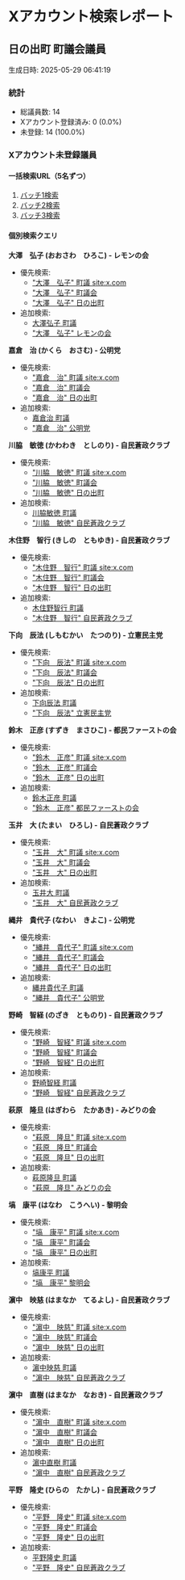# Xアカウント検索レポート
## 日の出町 町議会議員
生成日時: 2025-05-29 06:41:19

### 統計
- 総議員数: 14
- Xアカウント登録済み: 0 (0.0%)
- 未登録: 14 (100.0%)

### Xアカウント未登録議員

#### 一括検索URL（5名ずつ）
1. [バッチ1検索](https://x.com/search?q=%22%E9%87%8E%E5%B4%8E%E3%80%80%E6%99%BA%E7%B5%8C%22%20OR%20%22%E7%8E%89%E4%BA%95%E3%80%80%E5%A4%A7%22%20OR%20%22%E5%A1%99%E3%80%80%E5%BA%B7%E5%B9%B3%22%20OR%20%22%E9%88%B4%E6%9C%A8%E3%80%80%E6%AD%A3%E5%BD%A6%22%20OR%20%22%E4%B8%8B%E5%90%91%E3%80%80%E8%BE%B0%E6%B3%95%22%20%E6%97%A5%E3%81%AE%E5%87%BA%E7%94%BA%E7%94%BA%E8%AD%B0%E4%BC%9A&f=user)
2. [バッチ2検索](https://x.com/search?q=%22%E5%A4%A7%E6%BE%A4%E3%80%80%E5%BC%98%E5%AD%90%22%20OR%20%22%E6%BF%B5%E4%B8%AD%E3%80%80%E7%9B%B4%E6%A8%B9%22%20OR%20%22%E6%9C%A8%E4%BD%8F%E9%87%8E%E3%80%80%E6%99%BA%E8%A1%8C%22%20OR%20%22%E7%B8%84%E4%BA%95%E3%80%80%E8%B2%B4%E4%BB%A3%E5%AD%90%22%20OR%20%22%E8%90%A9%E5%8E%9F%E3%80%80%E9%9A%86%E6%97%A6%22%20%E6%97%A5%E3%81%AE%E5%87%BA%E7%94%BA%E7%94%BA%E8%AD%B0%E4%BC%9A&f=user)
3. [バッチ3検索](https://x.com/search?q=%22%E5%B7%9D%E8%84%87%E3%80%80%E6%95%8F%E5%BE%B3%22%20OR%20%22%E6%BF%B5%E4%B8%AD%E3%80%80%E6%98%A0%E6%85%88%22%20OR%20%22%E5%98%89%E5%80%89%E3%80%80%E6%B2%BB%22%20OR%20%22%E5%B9%B3%E9%87%8E%E3%80%80%E9%9A%86%E5%8F%B2%22%20%E6%97%A5%E3%81%AE%E5%87%BA%E7%94%BA%E7%94%BA%E8%AD%B0%E4%BC%9A&f=user)

#### 個別検索クエリ

**大澤　弘子 (おおさわ　ひろこ) - レモンの会**
- 優先検索:
  - ["大澤　弘子" 町議 site:x.com](https://x.com/search?q=%22%E5%A4%A7%E6%BE%A4%E3%80%80%E5%BC%98%E5%AD%90%22%20%E7%94%BA%E8%AD%B0%20site%3Ax.com&f=user)
  - ["大澤　弘子" 町議会](https://x.com/search?q=%22%E5%A4%A7%E6%BE%A4%E3%80%80%E5%BC%98%E5%AD%90%22%20%E7%94%BA%E8%AD%B0%E4%BC%9A&f=user)
  - ["大澤　弘子" 日の出町](https://x.com/search?q=%22%E5%A4%A7%E6%BE%A4%E3%80%80%E5%BC%98%E5%AD%90%22%20%E6%97%A5%E3%81%AE%E5%87%BA%E7%94%BA&f=user)
- 追加検索:
  - [大澤弘子 町議](https://x.com/search?q=%E5%A4%A7%E6%BE%A4%E5%BC%98%E5%AD%90%20%E7%94%BA%E8%AD%B0&f=user)
  - ["大澤　弘子" レモンの会](https://x.com/search?q=%22%E5%A4%A7%E6%BE%A4%E3%80%80%E5%BC%98%E5%AD%90%22%20%E3%83%AC%E3%83%A2%E3%83%B3%E3%81%AE%E4%BC%9A&f=user)

**嘉倉　治 (かくら　おさむ) - 公明党**
- 優先検索:
  - ["嘉倉　治" 町議 site:x.com](https://x.com/search?q=%22%E5%98%89%E5%80%89%E3%80%80%E6%B2%BB%22%20%E7%94%BA%E8%AD%B0%20site%3Ax.com&f=user)
  - ["嘉倉　治" 町議会](https://x.com/search?q=%22%E5%98%89%E5%80%89%E3%80%80%E6%B2%BB%22%20%E7%94%BA%E8%AD%B0%E4%BC%9A&f=user)
  - ["嘉倉　治" 日の出町](https://x.com/search?q=%22%E5%98%89%E5%80%89%E3%80%80%E6%B2%BB%22%20%E6%97%A5%E3%81%AE%E5%87%BA%E7%94%BA&f=user)
- 追加検索:
  - [嘉倉治 町議](https://x.com/search?q=%E5%98%89%E5%80%89%E6%B2%BB%20%E7%94%BA%E8%AD%B0&f=user)
  - ["嘉倉　治" 公明党](https://x.com/search?q=%22%E5%98%89%E5%80%89%E3%80%80%E6%B2%BB%22%20%E5%85%AC%E6%98%8E%E5%85%9A&f=user)

**川脇　敏徳 (かわわき　としのり) - 自民蒼政クラブ**
- 優先検索:
  - ["川脇　敏徳" 町議 site:x.com](https://x.com/search?q=%22%E5%B7%9D%E8%84%87%E3%80%80%E6%95%8F%E5%BE%B3%22%20%E7%94%BA%E8%AD%B0%20site%3Ax.com&f=user)
  - ["川脇　敏徳" 町議会](https://x.com/search?q=%22%E5%B7%9D%E8%84%87%E3%80%80%E6%95%8F%E5%BE%B3%22%20%E7%94%BA%E8%AD%B0%E4%BC%9A&f=user)
  - ["川脇　敏徳" 日の出町](https://x.com/search?q=%22%E5%B7%9D%E8%84%87%E3%80%80%E6%95%8F%E5%BE%B3%22%20%E6%97%A5%E3%81%AE%E5%87%BA%E7%94%BA&f=user)
- 追加検索:
  - [川脇敏徳 町議](https://x.com/search?q=%E5%B7%9D%E8%84%87%E6%95%8F%E5%BE%B3%20%E7%94%BA%E8%AD%B0&f=user)
  - ["川脇　敏徳" 自民蒼政クラブ](https://x.com/search?q=%22%E5%B7%9D%E8%84%87%E3%80%80%E6%95%8F%E5%BE%B3%22%20%E8%87%AA%E6%B0%91%E8%92%BC%E6%94%BF%E3%82%AF%E3%83%A9%E3%83%96&f=user)

**木住野　智行 (きしの　ともゆき) - 自民蒼政クラブ**
- 優先検索:
  - ["木住野　智行" 町議 site:x.com](https://x.com/search?q=%22%E6%9C%A8%E4%BD%8F%E9%87%8E%E3%80%80%E6%99%BA%E8%A1%8C%22%20%E7%94%BA%E8%AD%B0%20site%3Ax.com&f=user)
  - ["木住野　智行" 町議会](https://x.com/search?q=%22%E6%9C%A8%E4%BD%8F%E9%87%8E%E3%80%80%E6%99%BA%E8%A1%8C%22%20%E7%94%BA%E8%AD%B0%E4%BC%9A&f=user)
  - ["木住野　智行" 日の出町](https://x.com/search?q=%22%E6%9C%A8%E4%BD%8F%E9%87%8E%E3%80%80%E6%99%BA%E8%A1%8C%22%20%E6%97%A5%E3%81%AE%E5%87%BA%E7%94%BA&f=user)
- 追加検索:
  - [木住野智行 町議](https://x.com/search?q=%E6%9C%A8%E4%BD%8F%E9%87%8E%E6%99%BA%E8%A1%8C%20%E7%94%BA%E8%AD%B0&f=user)
  - ["木住野　智行" 自民蒼政クラブ](https://x.com/search?q=%22%E6%9C%A8%E4%BD%8F%E9%87%8E%E3%80%80%E6%99%BA%E8%A1%8C%22%20%E8%87%AA%E6%B0%91%E8%92%BC%E6%94%BF%E3%82%AF%E3%83%A9%E3%83%96&f=user)

**下向　辰法 (しもむかい　たつのり) - 立憲民主党**
- 優先検索:
  - ["下向　辰法" 町議 site:x.com](https://x.com/search?q=%22%E4%B8%8B%E5%90%91%E3%80%80%E8%BE%B0%E6%B3%95%22%20%E7%94%BA%E8%AD%B0%20site%3Ax.com&f=user)
  - ["下向　辰法" 町議会](https://x.com/search?q=%22%E4%B8%8B%E5%90%91%E3%80%80%E8%BE%B0%E6%B3%95%22%20%E7%94%BA%E8%AD%B0%E4%BC%9A&f=user)
  - ["下向　辰法" 日の出町](https://x.com/search?q=%22%E4%B8%8B%E5%90%91%E3%80%80%E8%BE%B0%E6%B3%95%22%20%E6%97%A5%E3%81%AE%E5%87%BA%E7%94%BA&f=user)
- 追加検索:
  - [下向辰法 町議](https://x.com/search?q=%E4%B8%8B%E5%90%91%E8%BE%B0%E6%B3%95%20%E7%94%BA%E8%AD%B0&f=user)
  - ["下向　辰法" 立憲民主党](https://x.com/search?q=%22%E4%B8%8B%E5%90%91%E3%80%80%E8%BE%B0%E6%B3%95%22%20%E7%AB%8B%E6%86%B2%E6%B0%91%E4%B8%BB%E5%85%9A&f=user)

**鈴木　正彦 (すずき　まさひこ) - 都民ファーストの会**
- 優先検索:
  - ["鈴木　正彦" 町議 site:x.com](https://x.com/search?q=%22%E9%88%B4%E6%9C%A8%E3%80%80%E6%AD%A3%E5%BD%A6%22%20%E7%94%BA%E8%AD%B0%20site%3Ax.com&f=user)
  - ["鈴木　正彦" 町議会](https://x.com/search?q=%22%E9%88%B4%E6%9C%A8%E3%80%80%E6%AD%A3%E5%BD%A6%22%20%E7%94%BA%E8%AD%B0%E4%BC%9A&f=user)
  - ["鈴木　正彦" 日の出町](https://x.com/search?q=%22%E9%88%B4%E6%9C%A8%E3%80%80%E6%AD%A3%E5%BD%A6%22%20%E6%97%A5%E3%81%AE%E5%87%BA%E7%94%BA&f=user)
- 追加検索:
  - [鈴木正彦 町議](https://x.com/search?q=%E9%88%B4%E6%9C%A8%E6%AD%A3%E5%BD%A6%20%E7%94%BA%E8%AD%B0&f=user)
  - ["鈴木　正彦" 都民ファーストの会](https://x.com/search?q=%22%E9%88%B4%E6%9C%A8%E3%80%80%E6%AD%A3%E5%BD%A6%22%20%E9%83%BD%E6%B0%91%E3%83%95%E3%82%A1%E3%83%BC%E3%82%B9%E3%83%88%E3%81%AE%E4%BC%9A&f=user)

**玉井　大 (たまい　ひろし) - 自民蒼政クラブ**
- 優先検索:
  - ["玉井　大" 町議 site:x.com](https://x.com/search?q=%22%E7%8E%89%E4%BA%95%E3%80%80%E5%A4%A7%22%20%E7%94%BA%E8%AD%B0%20site%3Ax.com&f=user)
  - ["玉井　大" 町議会](https://x.com/search?q=%22%E7%8E%89%E4%BA%95%E3%80%80%E5%A4%A7%22%20%E7%94%BA%E8%AD%B0%E4%BC%9A&f=user)
  - ["玉井　大" 日の出町](https://x.com/search?q=%22%E7%8E%89%E4%BA%95%E3%80%80%E5%A4%A7%22%20%E6%97%A5%E3%81%AE%E5%87%BA%E7%94%BA&f=user)
- 追加検索:
  - [玉井大 町議](https://x.com/search?q=%E7%8E%89%E4%BA%95%E5%A4%A7%20%E7%94%BA%E8%AD%B0&f=user)
  - ["玉井　大" 自民蒼政クラブ](https://x.com/search?q=%22%E7%8E%89%E4%BA%95%E3%80%80%E5%A4%A7%22%20%E8%87%AA%E6%B0%91%E8%92%BC%E6%94%BF%E3%82%AF%E3%83%A9%E3%83%96&f=user)

**縄井　貴代子 (なわい　きよこ) - 公明党**
- 優先検索:
  - ["縄井　貴代子" 町議 site:x.com](https://x.com/search?q=%22%E7%B8%84%E4%BA%95%E3%80%80%E8%B2%B4%E4%BB%A3%E5%AD%90%22%20%E7%94%BA%E8%AD%B0%20site%3Ax.com&f=user)
  - ["縄井　貴代子" 町議会](https://x.com/search?q=%22%E7%B8%84%E4%BA%95%E3%80%80%E8%B2%B4%E4%BB%A3%E5%AD%90%22%20%E7%94%BA%E8%AD%B0%E4%BC%9A&f=user)
  - ["縄井　貴代子" 日の出町](https://x.com/search?q=%22%E7%B8%84%E4%BA%95%E3%80%80%E8%B2%B4%E4%BB%A3%E5%AD%90%22%20%E6%97%A5%E3%81%AE%E5%87%BA%E7%94%BA&f=user)
- 追加検索:
  - [縄井貴代子 町議](https://x.com/search?q=%E7%B8%84%E4%BA%95%E8%B2%B4%E4%BB%A3%E5%AD%90%20%E7%94%BA%E8%AD%B0&f=user)
  - ["縄井　貴代子" 公明党](https://x.com/search?q=%22%E7%B8%84%E4%BA%95%E3%80%80%E8%B2%B4%E4%BB%A3%E5%AD%90%22%20%E5%85%AC%E6%98%8E%E5%85%9A&f=user)

**野崎　智経 (のざき　とものり) - 自民蒼政クラブ**
- 優先検索:
  - ["野崎　智経" 町議 site:x.com](https://x.com/search?q=%22%E9%87%8E%E5%B4%8E%E3%80%80%E6%99%BA%E7%B5%8C%22%20%E7%94%BA%E8%AD%B0%20site%3Ax.com&f=user)
  - ["野崎　智経" 町議会](https://x.com/search?q=%22%E9%87%8E%E5%B4%8E%E3%80%80%E6%99%BA%E7%B5%8C%22%20%E7%94%BA%E8%AD%B0%E4%BC%9A&f=user)
  - ["野崎　智経" 日の出町](https://x.com/search?q=%22%E9%87%8E%E5%B4%8E%E3%80%80%E6%99%BA%E7%B5%8C%22%20%E6%97%A5%E3%81%AE%E5%87%BA%E7%94%BA&f=user)
- 追加検索:
  - [野崎智経 町議](https://x.com/search?q=%E9%87%8E%E5%B4%8E%E6%99%BA%E7%B5%8C%20%E7%94%BA%E8%AD%B0&f=user)
  - ["野崎　智経" 自民蒼政クラブ](https://x.com/search?q=%22%E9%87%8E%E5%B4%8E%E3%80%80%E6%99%BA%E7%B5%8C%22%20%E8%87%AA%E6%B0%91%E8%92%BC%E6%94%BF%E3%82%AF%E3%83%A9%E3%83%96&f=user)

**萩原　隆旦 (はぎわら　たかあき) - みどりの会**
- 優先検索:
  - ["萩原　隆旦" 町議 site:x.com](https://x.com/search?q=%22%E8%90%A9%E5%8E%9F%E3%80%80%E9%9A%86%E6%97%A6%22%20%E7%94%BA%E8%AD%B0%20site%3Ax.com&f=user)
  - ["萩原　隆旦" 町議会](https://x.com/search?q=%22%E8%90%A9%E5%8E%9F%E3%80%80%E9%9A%86%E6%97%A6%22%20%E7%94%BA%E8%AD%B0%E4%BC%9A&f=user)
  - ["萩原　隆旦" 日の出町](https://x.com/search?q=%22%E8%90%A9%E5%8E%9F%E3%80%80%E9%9A%86%E6%97%A6%22%20%E6%97%A5%E3%81%AE%E5%87%BA%E7%94%BA&f=user)
- 追加検索:
  - [萩原隆旦 町議](https://x.com/search?q=%E8%90%A9%E5%8E%9F%E9%9A%86%E6%97%A6%20%E7%94%BA%E8%AD%B0&f=user)
  - ["萩原　隆旦" みどりの会](https://x.com/search?q=%22%E8%90%A9%E5%8E%9F%E3%80%80%E9%9A%86%E6%97%A6%22%20%E3%81%BF%E3%81%A9%E3%82%8A%E3%81%AE%E4%BC%9A&f=user)

**塙　康平 (はなわ　こうへい) - 黎明会**
- 優先検索:
  - ["塙　康平" 町議 site:x.com](https://x.com/search?q=%22%E5%A1%99%E3%80%80%E5%BA%B7%E5%B9%B3%22%20%E7%94%BA%E8%AD%B0%20site%3Ax.com&f=user)
  - ["塙　康平" 町議会](https://x.com/search?q=%22%E5%A1%99%E3%80%80%E5%BA%B7%E5%B9%B3%22%20%E7%94%BA%E8%AD%B0%E4%BC%9A&f=user)
  - ["塙　康平" 日の出町](https://x.com/search?q=%22%E5%A1%99%E3%80%80%E5%BA%B7%E5%B9%B3%22%20%E6%97%A5%E3%81%AE%E5%87%BA%E7%94%BA&f=user)
- 追加検索:
  - [塙康平 町議](https://x.com/search?q=%E5%A1%99%E5%BA%B7%E5%B9%B3%20%E7%94%BA%E8%AD%B0&f=user)
  - ["塙　康平" 黎明会](https://x.com/search?q=%22%E5%A1%99%E3%80%80%E5%BA%B7%E5%B9%B3%22%20%E9%BB%8E%E6%98%8E%E4%BC%9A&f=user)

**濵中　映慈 (はまなか　てるよし) - 自民蒼政クラブ**
- 優先検索:
  - ["濵中　映慈" 町議 site:x.com](https://x.com/search?q=%22%E6%BF%B5%E4%B8%AD%E3%80%80%E6%98%A0%E6%85%88%22%20%E7%94%BA%E8%AD%B0%20site%3Ax.com&f=user)
  - ["濵中　映慈" 町議会](https://x.com/search?q=%22%E6%BF%B5%E4%B8%AD%E3%80%80%E6%98%A0%E6%85%88%22%20%E7%94%BA%E8%AD%B0%E4%BC%9A&f=user)
  - ["濵中　映慈" 日の出町](https://x.com/search?q=%22%E6%BF%B5%E4%B8%AD%E3%80%80%E6%98%A0%E6%85%88%22%20%E6%97%A5%E3%81%AE%E5%87%BA%E7%94%BA&f=user)
- 追加検索:
  - [濵中映慈 町議](https://x.com/search?q=%E6%BF%B5%E4%B8%AD%E6%98%A0%E6%85%88%20%E7%94%BA%E8%AD%B0&f=user)
  - ["濵中　映慈" 自民蒼政クラブ](https://x.com/search?q=%22%E6%BF%B5%E4%B8%AD%E3%80%80%E6%98%A0%E6%85%88%22%20%E8%87%AA%E6%B0%91%E8%92%BC%E6%94%BF%E3%82%AF%E3%83%A9%E3%83%96&f=user)

**濵中　直樹 (はまなか　なおき) - 自民蒼政クラブ**
- 優先検索:
  - ["濵中　直樹" 町議 site:x.com](https://x.com/search?q=%22%E6%BF%B5%E4%B8%AD%E3%80%80%E7%9B%B4%E6%A8%B9%22%20%E7%94%BA%E8%AD%B0%20site%3Ax.com&f=user)
  - ["濵中　直樹" 町議会](https://x.com/search?q=%22%E6%BF%B5%E4%B8%AD%E3%80%80%E7%9B%B4%E6%A8%B9%22%20%E7%94%BA%E8%AD%B0%E4%BC%9A&f=user)
  - ["濵中　直樹" 日の出町](https://x.com/search?q=%22%E6%BF%B5%E4%B8%AD%E3%80%80%E7%9B%B4%E6%A8%B9%22%20%E6%97%A5%E3%81%AE%E5%87%BA%E7%94%BA&f=user)
- 追加検索:
  - [濵中直樹 町議](https://x.com/search?q=%E6%BF%B5%E4%B8%AD%E7%9B%B4%E6%A8%B9%20%E7%94%BA%E8%AD%B0&f=user)
  - ["濵中　直樹" 自民蒼政クラブ](https://x.com/search?q=%22%E6%BF%B5%E4%B8%AD%E3%80%80%E7%9B%B4%E6%A8%B9%22%20%E8%87%AA%E6%B0%91%E8%92%BC%E6%94%BF%E3%82%AF%E3%83%A9%E3%83%96&f=user)

**平野　隆史 (ひらの　たかし) - 自民蒼政クラブ**
- 優先検索:
  - ["平野　隆史" 町議 site:x.com](https://x.com/search?q=%22%E5%B9%B3%E9%87%8E%E3%80%80%E9%9A%86%E5%8F%B2%22%20%E7%94%BA%E8%AD%B0%20site%3Ax.com&f=user)
  - ["平野　隆史" 町議会](https://x.com/search?q=%22%E5%B9%B3%E9%87%8E%E3%80%80%E9%9A%86%E5%8F%B2%22%20%E7%94%BA%E8%AD%B0%E4%BC%9A&f=user)
  - ["平野　隆史" 日の出町](https://x.com/search?q=%22%E5%B9%B3%E9%87%8E%E3%80%80%E9%9A%86%E5%8F%B2%22%20%E6%97%A5%E3%81%AE%E5%87%BA%E7%94%BA&f=user)
- 追加検索:
  - [平野隆史 町議](https://x.com/search?q=%E5%B9%B3%E9%87%8E%E9%9A%86%E5%8F%B2%20%E7%94%BA%E8%AD%B0&f=user)
  - ["平野　隆史" 自民蒼政クラブ](https://x.com/search?q=%22%E5%B9%B3%E9%87%8E%E3%80%80%E9%9A%86%E5%8F%B2%22%20%E8%87%AA%E6%B0%91%E8%92%BC%E6%94%BF%E3%82%AF%E3%83%A9%E3%83%96&f=user)